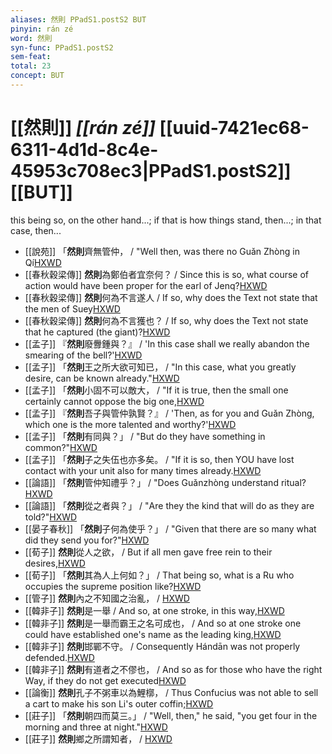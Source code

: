 ```yaml
---
aliases: 然則 PPadS1.postS2 BUT
pinyin: rán zé
word: 然則
syn-func: PPadS1.postS2
sem-feat: 
total: 23
concept: BUT 
---
```

# [[然則]] *[[rán zé]]*  [[uuid-7421ec68-6311-4d1d-8c4e-45953c708ec3|PPadS1.postS2]] [[BUT]]
this being so, on the other hand...; if that is how things stand, then...; in that case, then...
 - [[說苑]] 「**然則**齊無管仲，
                     / "Well then, was there no Guǎn Zhòng in Qí[HXWD](https://hxwd.org/textview.html?location=CH1a0907_CHANT_002-4a.11)
 - [[春秋穀梁傳]] **然則**為鄭伯者宜奈何？ / Since this is so, what course of action would have been proper for the earl of Jenq?[HXWD](https://hxwd.org/textview.html?location=KR1e0008_tls_001-4a.32)
 - [[春秋穀梁傳]] **然則**何為不言遂人 / If so, why does the Text not state that the men of Suey[HXWD](https://hxwd.org/textview.html?location=KR1e0008_tls_003-103a.6)
 - [[春秋穀梁傳]] **然則**何為不言獲也？ / If so, why does the Text not state that he captured (the giant)?[HXWD](https://hxwd.org/textview.html?location=KR1e0008_tls_006-105a.21)
 - [[孟子]] 『**然則**廢釁鍾與？』 / 'In this case shall we really abandon the smearing of the bell?'[HXWD](https://hxwd.org/textview.html?location=KR1h0001_tls_001-34a.16)
 - [[孟子]] 「**然則**王之所大欲可知已， / "In this case, what you greatly desire, can be known already."[HXWD](https://hxwd.org/textview.html?location=KR1h0001_tls_001-55a.3)
 - [[孟子]] 「**然則**小固不可以敵大， / "If it is true, then the small one certainly cannot oppose the big one,[HXWD](https://hxwd.org/textview.html?location=KR1h0001_tls_001-61a.3)
 - [[孟子]] 『**然則**吾子與管仲孰賢？』 / 'Then, as for you and Guǎn Zhòng, which one is the more talented and worthy?'[HXWD](https://hxwd.org/textview.html?location=KR1h0001_tls_003-2a.10)
 - [[孟子]] 「**然則**有同與？」 / "But do they have something in common?"[HXWD](https://hxwd.org/textview.html?location=KR1h0001_tls_003-32a.1)
 - [[孟子]] 「**然則**子之失伍也亦多矣。 / "If it is so, then YOU have lost contact with your unit also for many times already.[HXWD](https://hxwd.org/textview.html?location=KR1h0001_tls_004-18a.2)
 - [[論語]] 「**然則**管仲知禮乎？」 / "Does Guǎnzhòng understand ritual?[HXWD](https://hxwd.org/textview.html?location=KR1h0004_tls_003-25a.2)
 - [[論語]] 「**然則**從之者與？」 / "Are they the kind that will do as they are told?"[HXWD](https://hxwd.org/textview.html?location=KR1h0004_tls_011-30a.3)
 - [[晏子春秋]] 「**然則**子何為使乎？」 / "Given that there are so many what did they send you for?"[HXWD](https://hxwd.org/textview.html?location=KR2g0003_tls_006-18a.21)
 - [[荀子]] **然則**從人之欲，
                     / But if all men gave free rein to their desires,[HXWD](https://hxwd.org/textview.html?location=KR3a0002_tls_004-12a.5)
 - [[荀子]] 「**然則**其為人上何如？」
                     / That being so, what is a Ru who occupies the supreme position like?[HXWD](https://hxwd.org/textview.html?location=KR3a0002_tls_008-4a.16)
 - [[管子]] **然則**內之不知國之治亂， / [HXWD](https://hxwd.org/textview.html?location=KR3c0001_tls_001-328a.5)
 - [[韓非子]] **然則**是一舉 / And so, at one stroke, in this way,[HXWD](https://hxwd.org/textview.html?location=KR3c0005_tls_001-17a.2)
 - [[韓非子]] **然則**是一舉而霸王之名可成也， / And so at one stroke one could have established one's name as the leading king,[HXWD](https://hxwd.org/textview.html?location=KR3c0005_tls_001-20a.8)
 - [[韓非子]] **然則**邯鄲不守。 / Consequently Hándān was not properly defended.[HXWD](https://hxwd.org/textview.html?location=KR3c0005_tls_001-25a.5)
 - [[韓非子]] **然則**有道者之不僇也， / And so as for those who have the right Way, if they do not get executed[HXWD](https://hxwd.org/textview.html?location=KR3c0005_tls_013-6a.5)
 - [[論衡]] **然則**孔子不粥車以為鯉槨， / Thus Confucius was not able to sell a cart to make his son Li's outer coffin;[HXWD](https://hxwd.org/textview.html?location=KR3j0080_tls_028-55a.27)
 - [[莊子]] 「**然則**朝四而莫三。」 / "Well, then," he said, "you get four in the morning and three at night."[HXWD](https://hxwd.org/textview.html?location=KR5c0126_tls_002-7a.42)
 - [[莊子]] **然則**鄉之所謂知者，
                     / [HXWD](https://hxwd.org/textview.html?location=KR5c0126_tls_010-1a.11)